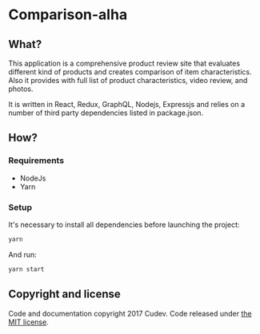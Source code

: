 
# Comparison-alha

## What?
This application is a comprehensive product review site that evaluates different kind of products and creates comparison of item characteristics.
Also it provides with full list of product characteristics, video review, and photos.

It is written in React, Redux, GraphQL, Nodejs, Expressjs and relies on a number of third party dependencies listed in package.json.

## How?

### Requirements
- NodeJs
- Yarn

### Setup
It's necessary to install all dependencies before launching the project:
```bash
yarn
```

And run:
```bash
yarn start
```

## Copyright and license
Code and documentation copyright 2017 Cudev. Code released under [the MIT license](https://github.com/cudev/browser-games-portal/blob/master/LICENSE).
